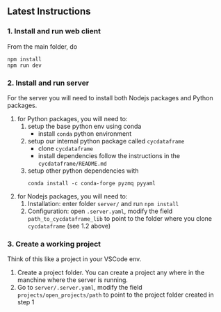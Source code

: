 ## Latest Instructions

### 1. Install and run web client
From the main folder, do
```
npm install
npm run dev
```

### 2. Install and run server
For the server you will need to install both Nodejs packages and Python packages.
1. for Python packages, you will need to:     
    1. setup the base python env using conda
        - install `conda` python environment
    2. setup our internal python package called `cycdataframe`
        - clone `cycdataframe`
        - install dependencies follow the instructions in the `cycdataframe/README.md`    
    3. setup other python dependencies with
        ```
        conda install -c conda-forge pyzmq pyyaml
        ```
2. for Nodejs packages, you will need to:
   1. Installation: enter folder `server/` and run `npm install`
   2. Configuration: open `.server.yaml`, modify the field `path_to_cycdataframe_lib` to point to the folder where you clone `cycdataframe` (see 1.2 above)

### 3. Create a working project
Think of this like a project in your VSCode env. 
1. Create a project folder. You can create a project any where in the manchine where the server is running.
2. Go to `server/.server.yaml`, modify the field `projects/open_projects/path` to point to the project folder created in step 1
